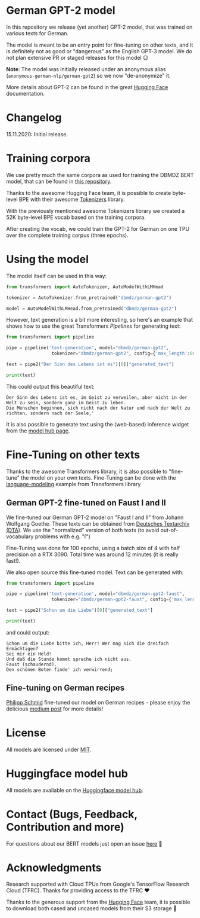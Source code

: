 # German GPT-2 model

In this repository we release (yet another) GPT-2 model, that was trained on various texts for German.

The model is meant to be an entry point for fine-tuning on other texts, and it is definitely not as good or "dangerous" as the English GPT-3 model. We do not plan extensive PR or staged releases for this model 😉

**Note**: The model was initially released under an anonymous alias (`anonymous-german-nlp/german-gpt2`) so we now "de-anonymize" it.

More details about GPT-2 can be found in the great [Hugging Face](https://huggingface.co/transformers/model_doc/gpt2.html) documentation.

# Changelog

15.11.2020: Initial release.

# Training corpora

We use pretty much the same corpora as used for training the DBMDZ BERT model, that can be found in [this repository](https://github.com/dbmdz/berts).

Thanks to the awesome Hugging Face team, it is possible to create byte-level BPE with their awesome [Tokenizers](https://github.com/huggingface/tokenizers) library.

With the previously mentioned awesome Tokenizers library we created a 52K byte-level BPE vocab based on the training corpora.

After creating the vocab, we could train the GPT-2 for German on one TPU over the complete training corpus (three epochs).

# Using the model

The model itself can be used in this way:

```python
from transformers import AutoTokenizer, AutoModelWithLMHead

tokenizer = AutoTokenizer.from_pretrained("dbmdz/german-gpt2")

model = AutoModelWithLMHead.from_pretrained("dbmdz/german-gpt2")
```

However, text generation is a bit more interesting, so here's an example that shows how to use the great Transformers *Pipelines* for generating text:

```python
from transformers import pipeline

pipe = pipeline('text-generation', model="dbmdz/german-gpt2",
                 tokenizer="dbmdz/german-gpt2", config={'max_length':800})   

text = pipe2("Der Sinn des Lebens ist es")[0]["generated_text"]

print(text)
```

This could output this beautiful text:

```
Der Sinn des Lebens ist es, im Geist zu verweilen, aber nicht in der Welt zu sein, sondern ganz im Geist zu leben.
Die Menschen beginnen, sich nicht nach der Natur und nach der Welt zu richten, sondern nach der Seele,'
```

It is also possible to generate text using the (web-based) inference widget from the [model hub page](https://huggingface.co/dbmdz/german-gpt2).

# Fine-Tuning on other texts

Thanks to the awesome Transformers library, it is also possible to "fine-tune" the model on your own texts. Fine-Tuning can be done with the [language-modeling](https://github.com/huggingface/transformers/tree/master/examples/language-modeling) example from Transformers library

## German GPT-2 fine-tuned on Faust I and II

We fine-tuned our German GPT-2 model on "Faust I and II" from Johann Wolfgang Goethe. These texts can be obtained from [Deutsches Textarchiv (DTA)](http://www.deutschestextarchiv.de/book/show/goethe_faust01_1808). We use the "normalized" version of both texts (to avoid out-of-vocabulary problems with e.g. "ſ")

Fine-Tuning was done for 100 epochs, using a batch size of 4 with half precision on a RTX 3090. Total time was around 12 minutes (it is really fast!).

We also open source this fine-tuned model. Text can be generated with:

```python
from transformers import pipeline

pipe = pipeline('text-generation', model="dbmdz/german-gpt2-faust",
                 tokenizer="dbmdz/german-gpt2-faust", config={'max_length':800})   

text = pipe2("Schon um die Liebe")[0]["generated_text"]

print(text)
```

and could output:

```
Schon um die Liebe bitte ich, Herr! Wer mag sich die dreifach Ermächtigen?
Sei mir ein Held!
Und daß die Stunde kommt spreche ich nicht aus.
Faust (schaudernd).
Den schönen Boten finde' ich verwirrend;
```

## Fine-tuning on German recipes

[Philipp Schmid](https://github.com/philschmid) fine-tuned our model on German recipes - please enjoy the delicious [medium post](https://towardsdatascience.com/fine-tune-a-non-english-gpt-2-model-with-huggingface-9acc2dc7635b) for more details!

# License

All models are licensed under [MIT](LICENSE).

# Huggingface model hub

All models are available on the [Huggingface model hub](https://huggingface.co/dbmdz).

# Contact (Bugs, Feedback, Contribution and more)

For questions about our BERT models just open an issue
[here](https://github.com/stefan-it/german-gpt/issues/new) 🤗

# Acknowledgments

Research supported with Cloud TPUs from Google's TensorFlow Research Cloud (TFRC).
Thanks for providing access to the TFRC ❤️

Thanks to the generous support from the [Hugging Face](https://huggingface.co/) team,
it is possible to download both cased and uncased models from their S3 storage 🤗
